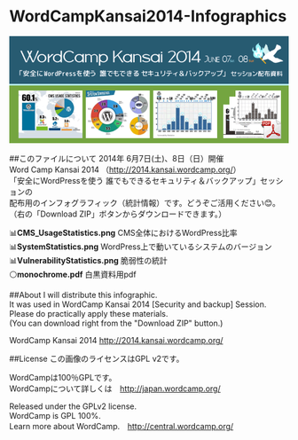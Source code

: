 WordCampKansai2014-Infographics
=====
![WordCampKansai2014-Infographics](title.png)  
  

##このファイルについて
2014年 6月7日(土)、8日（日）開催  
Word Camp Kansai 2014  （<http://2014.kansai.wordcamp.org/>）  
「安全にWordPressを使う 誰でもできるセキュリティ＆バックアップ」セッションの  
配布用のインフォグラフィック（統計情報）です。どうぞご活用ください:blush:。  
（右の「Download ZIP」ボタンからダウンロードできます。）
  
  
:bar_chart:**CMS_UsageStatistics.png** CMS全体におけるWordPress比率  
:bar_chart:**SystemStatistics.png** WordPress上で動いているシステムのバージョン  
:bar_chart:**VulnerabilityStatistics.png** 脆弱性の統計  
:white_circle:**monochrome.pdf** 白黒資料用pdf  

  
  
##About
I will distribute this infographic.  
It was used in WordCamp Kansai 2014 [Security and backup] Session.  
Please do practically apply these materials.  
(You can download right from the "Download ZIP" button.)  
  
WordCamp Kansai 2014 <http://2014.kansai.wordcamp.org/>  
  
  
##License
この画像のライセンスはGPL v2です。
  
WordCampは100％GPLです。  
WordCampについて詳しくは　<http://japan.wordcamp.org/>  
  
  
  
Released under the GPLv2 license.  
WordCamp is GPL 100%.  
Learn more about WordCamp.　<http://central.wordcamp.org/>  
  





